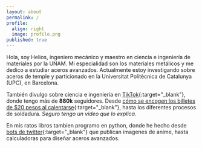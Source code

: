 ```yaml
---
layout: about
permalink: /
profile:
  align: right
  image: profile.png
published: true
---
```


Hola, soy Helios, ingeniero mecánico y maestro en ciencia e ingeniería de materiales por la UNAM. Mi especialidad son los materiales metálicos y me dedico a estudiar aceros avanzados. Actualmente estoy investigando sobre aceros de temple y particionado en la Universitat Politècnica de Catalunya (UPC), en Barcelona.

También divulgo sobre ciencia e ingeniería en [TikTok](https://www.tiktok.com/@heliouz_){:target="_blank"}, donde tengo más de __880k__ seguidores. Desde [cómo se encogen los billetes de $20 pesos al calentarse](https://www.sdpnoticias.com/estilo-de-vida/por-que-se-encoge-un-billete-de-20-pesos-al-calentarse-cientifico-lo-explica/){:target="_blank"}, hasta los diferentes procesos de soldadura. _Seguro tengo un video que lo explica._

En mis ratos libros tambien programo en python, donde he hecho desde [bots de twitter](https://twitter.com/BigakuSan){:target="_blank"} que publican imagenes de anime, hasta calculadoras para diseñar aceros avanzados.
